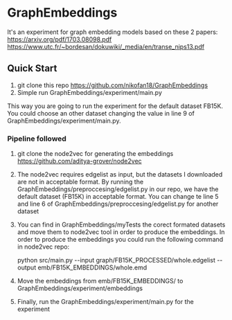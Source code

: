  # GraphEmbeddings

It's an experiment for graph embedding models based on these 2 papers:
https://arxiv.org/pdf/1703.08098.pdf
https://www.utc.fr/~bordesan/dokuwiki/_media/en/transe_nips13.pdf

##  Quick Start

1) git clone this repo https://github.com/nikofan18/GraphEmbeddings
2) Simple run GraphEmbeddings/experiment/main.py

This way you are going to run the experiment for the default dataset FB15K.
You could choose an other dataset changing the value in line 9 of GraphEmbeddings/experiment/main.py.


### Pipeline followed

1) git clone the node2vec for generating the embeddings https://github.com/aditya-grover/node2vec
2) The node2vec requires edgelist as input, but the datasets I downloaded are not in acceptable format.
   By running the GraphEmbeddings/preproccesing/edgelist.py in our repo, we have the default dataset (FB15K) in acceptable format.
   You can change te line 5 and line 6 of GraphEmbeddings/preproccesing/edgelist.py for another dataset
3) You can find in GraphEmbeddings/myTests the corect formated datasets and move them to node2vec tool in order to produce the embeddings.
   In order to produce the embeddings you could run the following command in node2vec repo:

   python src/main.py --input graph/FB15K_PROCESSED/whole.edgelist --output emb/FB15K_EMBEDDINGS/whole.emd
4) Move the embeddings from emb/FB15K_EMBEDDINGS/ to GraphEmbeddings/experiment/embeddings
5) Finally, run the GraphEmbeddings/experiment/main.py for the experiment